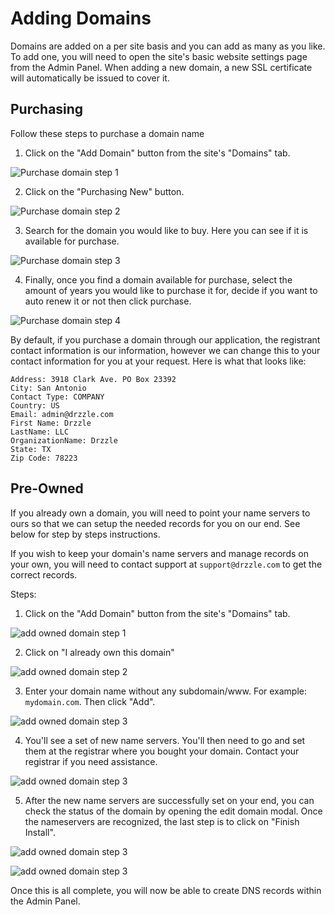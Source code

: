 # Adding Domains

Domains are added on a per site basis and you can add as many as you like. To add one, you will need to open the site's basic website settings page from the Admin Panel. When adding a new domain, a new SSL certificate will automatically be issued to cover it.

## Purchasing
Follow these steps to purchase a domain name

1) Click on the "Add Domain" button from the site's "Domains" tab.

![Purchase domain step 1](./purchase-domain-step-1.png)

2) Click on the "Purchasing New" button.

![Purchase domain step 2](./purchase-domain-step-2.png)

3) Search for the domain you would like to buy. Here you can see if it is available for purchase.

![Purchase domain step 3](./purchase-domain-step-3.png)

4) Finally, once you find a domain available for purchase, select the amount of years you would like to purchase it for, decide if you want to auto renew it or not then click purchase.

![Purchase domain step 4](./purchase-domain-step-4.png)

By default, if you purchase a domain through our application, the registrant contact information is our information, however we
can change this to your contact information for you at your request. Here is what that looks like:
```
Address: 3918 Clark Ave. PO Box 23392
City: San Antonio
Contact Type: COMPANY
Country: US
Email: admin@drzzle.com
First Name: Drzzle
LastName: LLC
OrganizationName: Drzzle
State: TX
Zip Code: 78223
```

## Pre-Owned
If you already own a domain, you will need to point your name servers to ours so that we can setup the needed records for you on our end. See below for step by steps instructions.

If you wish to keep your domain's name servers and manage records on your own, you will need to contact support at ```support@drzzle.com``` to get the correct records.

Steps:

1) Click on the "Add Domain" button from the site's "Domains" tab.

![add owned domain step 1](./purchase-domain-step-1.png)

2) Click on "I already own this domain"

![add owned domain step 2](./owned-m2-step-2.png)

3) Enter your domain name without any subdomain/www. For example: ```mydomain.com```. Then click "Add".

![add owned domain step 3](./owned-m2-step-3.png)

4) You'll see a set of new name servers. You'll then need to go and set them at the registrar where you bought your domain. Contact your registrar if you need assistance.

![add owned domain step 3](./owned-m2-step-4.png)

5) After the new name servers are successfully set on your end, you can check the status of the domain by opening the edit domain modal. Once the nameservers are recognized, the last step is to click on "Finish Install".

![add owned domain step 3](./owned-m2-step-5.png)

![add owned domain step 3](./owned-m2-step-6.png)

Once this is all complete, you will now be able to create DNS records within the Admin Panel.


<!-- ### Method Two - Keep your name servers
The second method is best suited for those that do not want to pay the small monthly fee for the domain or do not plan on using your domain for other services. The caveat here is that you will need to manage your DNS records yourself.

1) Click on the "Add Domain" button from the site's "Domains" tab.

![add owned domain step 1](./purchase-domain-step-1.png)

2) Click on "No I want to leave it"

![add owned domain step 2](./owned-m2-step-2.png)

3) Enter your domain name without any subdomain/www. For example: ```mydomain.com```. Then click "Add".

![add owned domain step 3](./owned-m2-step-3.png)

4) Finally, you will need to set a CNAME record for your domain at your registrar to the value that Drzzle gives you in this step.

![add owned domain step 4](./owned-m2-step-4.png)

As this method means that you will be editing your DNS records on your own, there are a few things to keep in mind. Depending on your domain's TTL, changes can take effect from anywhere between 5 minutes to several days. If your domain is using a service like email, a CNAME record will likely disrupt it. Having your domain not managed in our panel also disallows our support to assist in setting up records for you. -->
